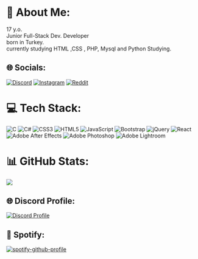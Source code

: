 # 💫 About Me:
17 y.o.<br>Junior Full-Stack Dev. Developer<br>born in Turkey.<br>currently studying HTML ,CSS , PHP, Mysql and Python Studying.


## 🌐 Socials:
[![Discord](https://img.shields.io/badge/Discord-%237289DA.svg?logo=discord&logoColor=white)](https://discord.gg/https://discord.gg/vPhkSBRMx9) [![Instagram](https://img.shields.io/badge/Instagram-%23E4405F.svg?logo=Instagram&logoColor=white)](https://instagram.com/erolgblk_)  [![Reddit](https://img.shields.io/badge/Reddit-%23FF4500.svg?logo=Reddit&logoColor=white)](https://reddit.com/user/Frounzy)

# 💻 Tech Stack:
![C](https://img.shields.io/badge/c-%2300599C.svg?style=for-the-badge&logo=c&logoColor=white) ![C#](https://img.shields.io/badge/c%23-%23239120.svg?style=for-the-badge&logo=csharp&logoColor=white) ![CSS3](https://img.shields.io/badge/css3-%231572B6.svg?style=for-the-badge&logo=css3&logoColor=white) ![HTML5](https://img.shields.io/badge/html5-%23E34F26.svg?style=for-the-badge&logo=html5&logoColor=white) ![JavaScript](https://img.shields.io/badge/javascript-%23323330.svg?style=for-the-badge&logo=javascript&logoColor=%23F7DF1E) ![Bootstrap](https://img.shields.io/badge/bootstrap-%238511FA.svg?style=for-the-badge&logo=bootstrap&logoColor=white) ![jQuery](https://img.shields.io/badge/jquery-%230769AD.svg?style=for-the-badge&logo=jquery&logoColor=white)  ![React](https://img.shields.io/badge/react-%2320232a.svg?style=for-the-badge&logo=react&logoColor=%2361DAFB) ![Adobe After Effects](https://img.shields.io/badge/Adobe%20After%20Effects-9999FF.svg?style=for-the-badge&logo=Adobe%20After%20Effects&logoColor=white) ![Adobe Photoshop](https://img.shields.io/badge/adobe%20photoshop-%2331A8FF.svg?style=for-the-badge&logo=adobe%20photoshop&logoColor=white) ![Adobe Lightroom](https://img.shields.io/badge/Adobe%20Lightroom-31A8FF.svg?style=for-the-badge&logo=Adobe%20Lightroom&logoColor=white)
# 📊 GitHub Stats:
![](https://github-readme-stats.vercel.app/api/top-langs/?username=CodeErol&theme=dark&hide_border=false&include_all_commits=false&count_private=false&layout=compact)

## 🌐 Discord Profile:
[![Discord Profile](https://lanyard-profile-readme.vercel.app/api/1134866458787184640?theme=dark&bg=272727)](https://discord.com/users/1134866458787184640)

## 💫 Spotify:
[![spotify-github-profile](https://spotify-github-profile.vercel.app/api/view?uid=31g4slw3ipfgm5og6zlui3j5fyky&cover_image=true&theme=default&show_offline=false&background_color=000000&interchange=false&bar_color=09ff00&bar_color_cover=true)](https://spotify-github-profile.vercel.app/api/view?uid=31g4slw3ipfgm5og6zlui3j5fyky&redirect=true)
